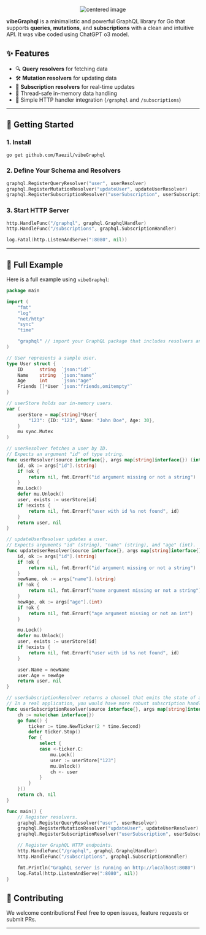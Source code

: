 <p align="center">
  <img src="https://github.com/user-attachments/assets/01b920ab-36b5-4ce3-9510-6ba9ffc4000a" alt="centered image">
</p>


**vibeGraphql** is a minimalistic and powerful GraphQL library for Go that supports **queries**, **mutations**, and **subscriptions** with a clean and intuitive API. 
It was vibe coded using ChatGPT o3 model.

## ✨ Features

- 🔍 **Query resolvers** for fetching data  
- 🛠️ **Mutation resolvers** for updating data  
- 📡 **Subscription resolvers** for real-time updates  
- 🧵 Thread-safe in-memory data handling  
- 🔌 Simple HTTP handler integration (`/graphql` and `/subscriptions`)  

---

## 🚀 Getting Started

### 1. Install

```bash
go get github.com/Raezil/vibeGraphql
```

### 2. Define Your Schema and Resolvers

```go
graphql.RegisterQueryResolver("user", userResolver)
graphql.RegisterMutationResolver("updateUser", updateUserResolver)
graphql.RegisterSubscriptionResolver("userSubscription", userSubscriptionResolver)
```

### 3. Start HTTP Server

```go
http.HandleFunc("/graphql", graphql.GraphqlHandler)
http.HandleFunc("/subscriptions", graphql.SubscriptionHandler)

log.Fatal(http.ListenAndServe(":8080", nil))
```

---

## 🧪 Full Example

Here is a full example using `vibeGraphql`:

```go
package main

import (
	"fmt"
	"log"
	"net/http"
	"sync"
	"time"

	"graphql" // import your GraphQL package that includes resolvers and handlers
)

// User represents a sample user.
type User struct {
	ID      string  `json:"id"`
	Name    string  `json:"name"`
	Age     int     `json:"age"`
	Friends []*User `json:"friends,omitempty"`
}

// userStore holds our in-memory users.
var (
	userStore = map[string]*User{
		"123": {ID: "123", Name: "John Doe", Age: 30},
	}
	mu sync.Mutex
)

// userResolver fetches a user by ID.
// Expects an argument "id" of type string.
func userResolver(source interface{}, args map[string]interface{}) (interface{}, error) {
	id, ok := args["id"].(string)
	if !ok {
		return nil, fmt.Errorf("id argument missing or not a string")
	}
	mu.Lock()
	defer mu.Unlock()
	user, exists := userStore[id]
	if !exists {
		return nil, fmt.Errorf("user with id %s not found", id)
	}
	return user, nil
}

// updateUserResolver updates a user.
// Expects arguments "id" (string), "name" (string), and "age" (int).
func updateUserResolver(source interface{}, args map[string]interface{}) (interface{}, error) {
	id, ok := args["id"].(string)
	if !ok {
		return nil, fmt.Errorf("id argument missing or not a string")
	}
	newName, ok := args["name"].(string)
	if !ok {
		return nil, fmt.Errorf("name argument missing or not a string")
	}
	newAge, ok := args["age"].(int)
	if !ok {
		return nil, fmt.Errorf("age argument missing or not an int")
	}

	mu.Lock()
	defer mu.Unlock()
	user, exists := userStore[id]
	if !exists {
		return nil, fmt.Errorf("user with id %s not found", id)
	}

	user.Name = newName
	user.Age = newAge
	return user, nil
}

// userSubscriptionResolver returns a channel that emits the state of a user every 2 seconds.
// In a real application, you would have more robust subscription handling and cancellation.
func userSubscriptionResolver(source interface{}, args map[string]interface{}) (interface{}, error) {
	ch := make(chan interface{})
	go func() {
		ticker := time.NewTicker(2 * time.Second)
		defer ticker.Stop()
		for {
			select {
			case <-ticker.C:
				mu.Lock()
				user := userStore["123"]
				mu.Unlock()
				ch <- user
			}
		}
	}()
	return ch, nil
}

func main() {
	// Register resolvers.
	graphql.RegisterQueryResolver("user", userResolver)
	graphql.RegisterMutationResolver("updateUser", updateUserResolver)
	graphql.RegisterSubscriptionResolver("userSubscription", userSubscriptionResolver)

	// Register GraphQL HTTP endpoints.
	http.HandleFunc("/graphql", graphql.GraphqlHandler)
	http.HandleFunc("/subscriptions", graphql.SubscriptionHandler)

	fmt.Println("GraphQL server is running on http://localhost:8080")
	log.Fatal(http.ListenAndServe(":8080", nil))
}
```

## 💬 Contributing

We welcome contributions! Feel free to open issues, feature requests or submit PRs.


---
